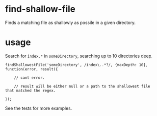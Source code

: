 # find-shallow-file

Finds a matching file as shallowly as possile in a given directory.

# usage


Search for `index.*` in `someDirectory`, searching up to 10 directories deep.

```
findShallowestFile('someDirectory', /index\..*?/, {maxDepth: 10}, function(error, result){

    // cant error.

    // result will be either null or a path to the shallowest file that matched the regex.

});
```

See the tests for more examples.